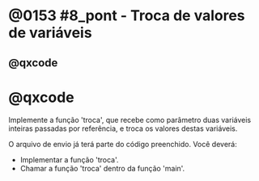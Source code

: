 # @0153 #8_pont - Troca de valores de variáveis
## @qxcode

# @qxcode

Implemente a função 'troca', que recebe como parâmetro duas variáveis inteiras passadas por referência, e troca os valores destas variáveis.

O arquivo de envio já terá parte do código preenchido.
Você deverá:
- Implementar a função 'troca'.
- Chamar a função 'troca' dentro da função 'main'.
